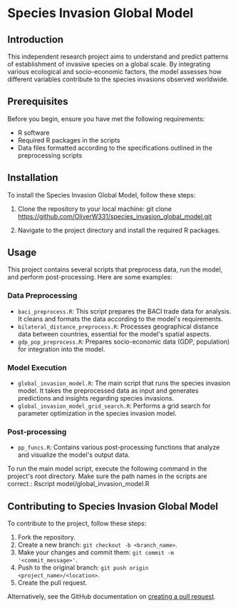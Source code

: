 # Species Invasion Global Model

## Introduction

This independent research project aims to understand and predict patterns of establishment of invasive species on a global scale. By integrating various ecological and socio-economic factors, the model assesses how different variables contribute to the species invasions observed worldwide.

## Prerequisites

Before you begin, ensure you have met the following requirements:
- R software
- Required R packages in the scripts
- Data files formatted according to the specifications outlined in the preprocessing scripts

## Installation

To install the Species Invasion Global Model, follow these steps:

1. Clone the repository to your local machine:
git clone https://github.com/OliverW331/species_invasion_global_model.git

2. Navigate to the project directory and install the required R packages.

## Usage

This project contains several scripts that preprocess data, run the model, and perform post-processing. Here are some examples:

### Data Preprocessing

- `baci_preprocess.R`: This script prepares the BACI trade data for analysis. It cleans and formats the data according to the model's requirements.
- `bilateral_distance_preprocess.R`: Processes geographical distance data between countries, essential for the model's spatial aspects.
- `gdp_pop_preprocess.R`: Prepares socio-economic data (GDP, population) for integration into the model.

### Model Execution

- `global_invasion_model.R`: The main script that runs the species invasion model. It takes the preprocessed data as input and generates predictions and insights regarding species invasions.
- `global_invasion_model_grid_search.R`: Performs a grid search for parameter optimization in the species invasion model.

### Post-processing

- `pp_funcs.R`: Contains various post-processing functions that analyze and visualize the model's output data.

To run the main model script, execute the following command in the project's root directory. Make sure the path names in the scripts are correct.:
Rscript model/global_invasion_model.R


## Contributing to Species Invasion Global Model

To contribute to the project, follow these steps:

1. Fork the repository.
2. Create a new branch: `git checkout -b <branch_name>`.
3. Make your changes and commit them: `git commit -m '<commit_message>'`.
4. Push to the original branch: `git push origin <project_name>/<location>`.
5. Create the pull request.

Alternatively, see the GitHub documentation on [creating a pull request](https://help.github.com/en/github/collaborating-with-issues-and-pull-requests/creating-a-pull-request).


